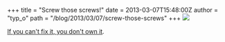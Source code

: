 +++
title = "Screw those screws!"
date = 2013-03-07T15:48:00Z
author = "typ_o"
path = "/blog/2013/03/07/screw-those-screws"
+++
[![](/media/void_warranties.jpg)](https://cacher.dozuki.net/static/images/manifesto/ifixit_manifesto_1650x2550.jpg)

[If you can't fix it, you don't own
it](https://cacher.dozuki.net/static/images/manifesto/ifixit_manifesto_1650x2550.jpg).
